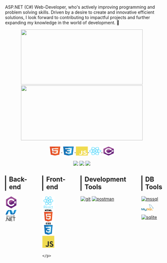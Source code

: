 ASP.NET (C#) Web-Developer, who's actively improving programming and problem solving skills. Driven by a desire to create and innovative efficient solutions, I look forward to contributing to impactful projects and further expanding my knowledge in the world of development. 🚀
 
<div align="center">
<a href="https://github.com/victorgarcia-p">
<img  height="180em" width="400px" margin-right="15px" src="https://github-readme-stats.vercel.app/api?username=victorgarcia-p&show_icons=true&theme=dark&include_all_commits=true&count_private=true"/>
<img  height="180em" width="400px" src="https://github-readme-stats.vercel.app/api/top-langs/?username=victorgarcia-p&layout=compact&langs_count=7&theme=dark"/>
</div>
<div style="display: inline_block" align="center">

<br>
<img align="center" alt="HTML" height="30" width="40" src="https://raw.githubusercontent.com/devicons/devicon/master/icons/html5/html5-original.svg">
<img align="center" alt="CSS" height="30" width="40" src="https://raw.githubusercontent.com/devicons/devicon/master/icons/css3/css3-original.svg">
<img align="center" alt="Js" height="30" width="40" src="https://raw.githubusercontent.com/devicons/devicon/master/icons/javascript/javascript-plain.svg">
<img align="center" alt="React" height="30" width="40" src="https://raw.githubusercontent.com/devicons/devicon/master/icons/react/react-original.svg">
<img align="center" alt="C#" height="30" width="40" src="https://raw.githubusercontent.com/devicons/devicon/master/icons/csharp/csharp-original.svg">
</div>
<br>
<div align="center"> 
<a href="https://instagram.com/victorgarcia.p1994" target="_blank"><img src="https://img.shields.io/badge/-Instagram-%23E4405F?style=for-the-badge&logo=instagram&logoColor=white" target="_blank"></a>
<a href = "mailto:victorgarcia.p@hotmail.com"><img src="https://img.shields.io/badge/-Outlook-%23333?style=for-the-badge&logo=mail&logoColor=white" target="_blank"></a>
<a href="https://www.linkedin.com/in/victor-garcia-989810123/" target="_blank"><img src="https://img.shields.io/badge/-LinkedIn-%230077B5?style=for-the-badge&logo=linkedin&logoColor=white" target="_blank"></a> 
</div>

<div style="display: flex;">

  <!-- Back-end -->
  <div style="margin-right: 50px;">
    <h2 style="border-left: 3px solid #000; padding-left: 10px;">Back-end</h2>
    <p align="left"> 
      <a href="https://www.w3schools.com/cs/" target="_blank" rel="noreferrer"> <img src="https://raw.githubusercontent.com/devicons/devicon/master/icons/csharp/csharp-original.svg" alt="csharp" width="40" height="40"/> </a>
      <a href="https://dotnet.microsoft.com/" target="_blank" rel="noreferrer"><img src="https://raw.githubusercontent.com/devicons/devicon/master/icons/dot-net/dot-net-original-wordmark.svg" alt="dotnet" width="40" height="40"/></a>
    </p>
  </div>

  <!-- Front-end -->
  <div style="margin-right: 50px;">
    <h2 style="border-left: 3px solid #000; padding-left: 10px;">Front-end</h2>
    <p align="left"> 
      <a href="https://reactjs.org/" target="_blank" rel="noreferrer"><img src="https://raw.githubusercontent.com/devicons/devicon/master/icons/react/react-original-wordmark.svg" alt="react" width="40" height="40"/></a>
      <a href="https://www.w3schools.com/html/" target="_blank" rel="noreferrer"><img src="https://raw.githubusercontent.com/devicons/devicon/master/icons/html5/html5-original-wordmark.svg" alt="html5" width="40" height="40"/></a>
      <a href="https://www.w3schools.com/css/" target="_blank" rel="noreferrer"><img src="https://raw.githubusercontent.com/devicons/devicon/master/icons/css3/css3-original-wordmark.svg" alt="css3" width="40" height="40"/></a>
      <a href="https://developer.mozilla.org/en-US/docs/Web/JavaScript" target="_blank" rel="noreferrer"><img src="https://raw.githubusercontent.com/devicons/devicon/master/icons/javascript/javascript-original.svg" alt="javascript" width="40" height="40"/></a>
      
    </p>
  </div>

  <!-- Development Tools -->
  <div style="margin-right: 50px;">
    <h2 style="border-left: 3px solid #000; padding-left: 10px;">Development Tools</h2>
    <p align="left"> 
      <a href="https://git-scm.com/" target="_blank" rel="noreferrer"><img src="https://www.vectorlogo.zone/logos/git-scm/git-scm-icon.svg" alt="git" width="40" height="40"/></a>
      <a href="https://postman.com" target="_blank" rel="noreferrer"><img src="https://www.vectorlogo.zone/logos/getpostman/getpostman-icon.svg" alt="postman" width="40" height="40"/></a>
    </p>
  </div>
 
    <!-- DB Tools -->
  <div style="margin-right: 50px;">
    <h2 style="border-left: 3px solid #000; padding-left: 10px;">DB Tools</h2>
    <p align="left"> 
      <a href="https://www.microsoft.com/en-us/sql-server" target="_blank" rel="noreferrer"><img src="https://www.svgrepo.com/show/303229/microsoft-sql-server-logo.svg" alt="mssql" width="40" height="40"/></a>
      <a href="https://www.mysql.com/" target="_blank" rel="noreferrer"><img src="https://raw.githubusercontent.com/devicons/devicon/master/icons/mysql/mysql-original-wordmark.svg" alt="mysql" width="40" height="40"/></a>
      <a href="https://www.sqlite.org/" target="_blank" rel="noreferrer"><img src="https://www.vectorlogo.zone/logos/sqlite/sqlite-icon.svg" alt="sqlite" width="40" height="40"/></a>
    </p>
  </div>
  
</div>
